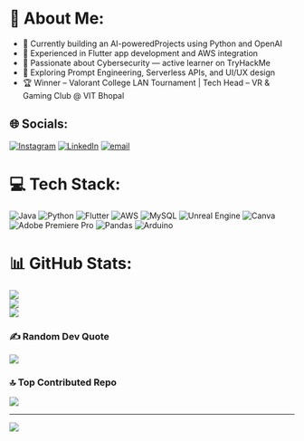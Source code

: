 # 💫 About Me:
- 🎯 Currently building an AI-poweredProjects using Python and OpenAI
- 📱 Experienced in Flutter app development and AWS integration
- 🔐 Passionate about Cybersecurity — active learner on TryHackMe
- 🌱 Exploring Prompt Engineering, Serverless APIs, and UI/UX design
- 🏆 Winner – Valorant College LAN Tournament | Tech Head – VR & Gaming Club @ VIT Bhopal



## 🌐 Socials:
[![Instagram](https://img.shields.io/badge/Instagram-%23E4405F.svg?logo=Instagram&logoColor=white)](https://instagram.com/joyyyy.exe) [![LinkedIn](https://img.shields.io/badge/LinkedIn-%230077B5.svg?logo=linkedin&logoColor=white)](https://linkedin.com/in/https://www.linkedin.com/in/joy-dalal ) [![email](https://img.shields.io/badge/Email-D14836?logo=gmail&logoColor=white)](mailto:djjoy2002@gmail.com) 

# 💻 Tech Stack:
![Java](https://img.shields.io/badge/java-%23ED8B00.svg?style=for-the-badge&logo=openjdk&logoColor=white) ![Python](https://img.shields.io/badge/python-3670A0?style=for-the-badge&logo=python&logoColor=ffdd54) ![Flutter](https://img.shields.io/badge/Flutter-%2302569B.svg?style=for-the-badge&logo=Flutter&logoColor=white) ![AWS](https://img.shields.io/badge/AWS-%23FF9900.svg?style=for-the-badge&logo=amazon-aws&logoColor=white) ![MySQL](https://img.shields.io/badge/mysql-4479A1.svg?style=for-the-badge&logo=mysql&logoColor=white) ![Unreal Engine](https://img.shields.io/badge/unrealengine-%23313131.svg?style=for-the-badge&logo=unrealengine&logoColor=white) ![Canva](https://img.shields.io/badge/Canva-%2300C4CC.svg?style=for-the-badge&logo=Canva&logoColor=white) ![Adobe Premiere Pro](https://img.shields.io/badge/Adobe%20Premiere%20Pro-9999FF.svg?style=for-the-badge&logo=Adobe%20Premiere%20Pro&logoColor=white) ![Pandas](https://img.shields.io/badge/pandas-%23150458.svg?style=for-the-badge&logo=pandas&logoColor=white) ![Arduino](https://img.shields.io/badge/-Arduino-00979D?style=for-the-badge&logo=Arduino&logoColor=white)
# 📊 GitHub Stats:
![](https://github-readme-stats.vercel.app/api?username=JOYDALAL7&theme=dark&hide_border=true&include_all_commits=true&count_private=false)<br/>
![](https://nirzak-streak-stats.vercel.app/?user=JOYDALAL7&theme=dark&hide_border=true)<br/>
![](https://github-readme-stats.vercel.app/api/top-langs/?username=JOYDALAL7&theme=dark&hide_border=true&include_all_commits=true&count_private=false&layout=compact)

### ✍️ Random Dev Quote
![](https://quotes-github-readme.vercel.app/api?type=vetical&theme=dark)

### 🔝 Top Contributed Repo
![](https://github-contributor-stats.vercel.app/api?username=JOYDALAL7&limit=5&theme=dark&combine_all_yearly_contributions=true)

---
[![](https://visitcount.itsvg.in/api?id=JOYDALAL7&icon=0&color=0)](https://visitcount.itsvg.in)

<!-- Proudly created with GPRM ( https://gprm.itsvg.in ) -->
